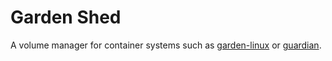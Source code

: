 # Garden Shed

A volume manager for container systems such as
[garden-linux](https://github.com/cloudfoundry-incubator/garden-linux) or
[guardian](https://github.com/cloudfoundry-incubator/guardian).
